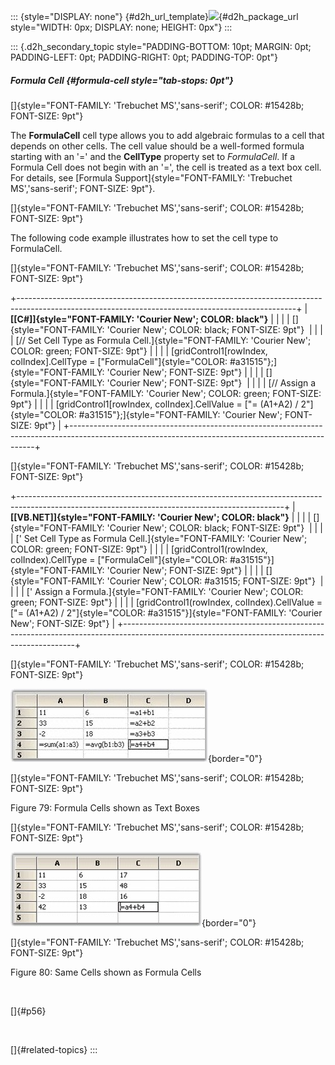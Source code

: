 ::: {style="DISPLAY: none"}
[](ms-xhelp:///?Id=d2h_url_template){#d2h_url_template}![](!package_url!){#d2h_package_url style="WIDTH: 0px; DISPLAY: none; HEIGHT: 0px"}
:::

::: {.d2h_secondary_topic style="PADDING-BOTTOM: 10pt; MARGIN: 0pt; PADDING-LEFT: 0pt; PADDING-RIGHT: 0pt; PADDING-TOP: 0pt"}
##### Formula Cell {#formula-cell style="tab-stops: 0pt"}

[]{style="FONT-FAMILY: 'Trebuchet MS','sans-serif'; COLOR: #15428b; FONT-SIZE: 9pt"} 

The **FormulaCell** cell type allows you to add algebraic formulas to a cell that depends on other cells. The cell value should be a well-formed formula starting with an \'=\' and the **CellType** property set to *FormulaCell*. If a Formula Cell does not begin with an \'=\', the cell is treated as a text box cell. For details, see [Formula Support]{style="FONT-FAMILY: 'Trebuchet MS','sans-serif'; FONT-SIZE: 9pt"}.

[]{style="FONT-FAMILY: 'Trebuchet MS','sans-serif'; COLOR: #15428b; FONT-SIZE: 9pt"} 

The following code example illustrates how to set the cell type to FormulaCell.

[]{style="FONT-FAMILY: 'Trebuchet MS','sans-serif'; COLOR: #15428b; FONT-SIZE: 9pt"} 

+---------------------------------------------------------------------------------------------------------------------------------------------------+
| **[\[C#\]]{style="FONT-FAMILY: 'Courier New'; COLOR: black"}**                                                                                    |
|                                                                                                                                                   |
| []{style="FONT-FAMILY: 'Courier New'; COLOR: black; FONT-SIZE: 9pt"}                                                                              |
|                                                                                                                                                   |
| [// Set Cell Type as Formula Cell.]{style="FONT-FAMILY: 'Courier New'; COLOR: green; FONT-SIZE: 9pt"}                                             |
|                                                                                                                                                   |
| [gridControl1\[rowIndex, colIndex\].CellType = [\"FormulaCell\"]{style="COLOR: #a31515"};]{style="FONT-FAMILY: 'Courier New'; FONT-SIZE: 9pt"}    |
|                                                                                                                                                   |
| []{style="FONT-FAMILY: 'Courier New'; FONT-SIZE: 9pt"}                                                                                            |
|                                                                                                                                                   |
| [// Assign a Formula.]{style="FONT-FAMILY: 'Courier New'; COLOR: green; FONT-SIZE: 9pt"}                                                          |
|                                                                                                                                                   |
| [gridControl1\[rowIndex, colIndex\].CellValue = [\"= (A1+A2) / 2\"]{style="COLOR: #a31515"};]{style="FONT-FAMILY: 'Courier New'; FONT-SIZE: 9pt"} |
+---------------------------------------------------------------------------------------------------------------------------------------------------+

[]{style="FONT-FAMILY: 'Trebuchet MS','sans-serif'; COLOR: #15428b; FONT-SIZE: 9pt"} 

+------------------------------------------------------------------------------------------------------------------------------------------------+
| **[\[VB.NET\]]{style="FONT-FAMILY: 'Courier New'; COLOR: black"}**                                                                             |
|                                                                                                                                                |
| []{style="FONT-FAMILY: 'Courier New'; COLOR: black; FONT-SIZE: 9pt"}                                                                           |
|                                                                                                                                                |
| [\' Set Cell Type as Formula Cell.]{style="FONT-FAMILY: 'Courier New'; COLOR: green; FONT-SIZE: 9pt"}                                          |
|                                                                                                                                                |
| [gridControl1(rowIndex, colIndex).CellType = [\"FormulaCell\"]{style="COLOR: #a31515"}]{style="FONT-FAMILY: 'Courier New'; FONT-SIZE: 9pt"}    |
|                                                                                                                                                |
| []{style="FONT-FAMILY: 'Courier New'; COLOR: #a31515; FONT-SIZE: 9pt"}                                                                         |
|                                                                                                                                                |
| [\' Assign a Formula.]{style="FONT-FAMILY: 'Courier New'; COLOR: green; FONT-SIZE: 9pt"}                                                       |
|                                                                                                                                                |
| [gridControl1(rowIndex, colIndex).CellValue = [\"= (A1+A2) / 2\"]{style="COLOR: #a31515"}]{style="FONT-FAMILY: 'Courier New'; FONT-SIZE: 9pt"} |
+------------------------------------------------------------------------------------------------------------------------------------------------+

[]{style="FONT-FAMILY: 'Trebuchet MS','sans-serif'; COLOR: #15428b; FONT-SIZE: 9pt"} 

![](ImagesExt/image91_85.jpg){border="0"}

[]{style="FONT-FAMILY: 'Trebuchet MS','sans-serif'; COLOR: #15428b; FONT-SIZE: 9pt"} 

Figure 79: Formula Cells shown as Text Boxes

[]{style="FONT-FAMILY: 'Trebuchet MS','sans-serif'; COLOR: #15428b; FONT-SIZE: 9pt"} 

![](ImagesExt/image91_86.jpg){border="0"}

[]{style="FONT-FAMILY: 'Trebuchet MS','sans-serif'; COLOR: #15428b; FONT-SIZE: 9pt"} 

Figure 80: Same Cells shown as Formula Cells

 

[]{#p56} 

 

[]{#related-topics}
:::
